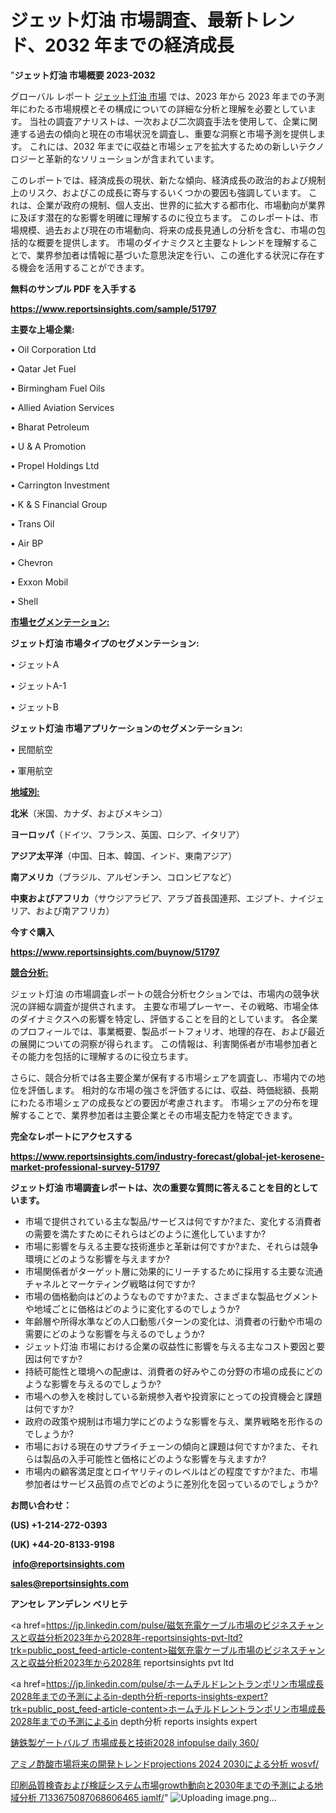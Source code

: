 # ジェット灯油 市場調査、最新トレンド、2032 年までの経済成長

"<strong>ジェット灯油 市場概要 2023-2032</strong>

グローバル レポート <a href=https://www.reportsinsights.com/sample/51797>ジェット灯油 市場</a> では、2023 年から 2023 年までの予測年にわたる市場規模とその構成についての詳細な分析と理解を必要としています。 当社の調査アナリストは、一次および二次調査手法を使用して、企業に関連する過去の傾向と現在の市場状況を調査し、重要な洞察と市場予測を提供します。 これには、2032 年までに収益と市場シェアを拡大​​するための新しいテクノロジーと革新的なソリューションが含まれています。

このレポートでは、経済成長の現状、新たな傾向、経済成長の政治的および規制上のリスク、およびこの成長に寄与するいくつかの要因も強調しています。 これは、企業が政府の規制、個人支出、世界的に拡大する都市化、市場動向が業界に及ぼす潜在的な影響を明確に理解するのに役立ちます。 このレポートは、市場規模、過去および現在の市場動向、将来の成長見通しの分析を含む、市場の包括的な概要を提供します。 市場のダイナミクスと主要なトレンドを理解することで、業界参加者は情報に基づいた意思決定を行い、この進化する状況に存在する機会を活用することができます。

<strong><b>無料のサンプル PDF を入手する</b></strong>

<a href=https://www.reportsinsights.com/sample/51797><strong><u>https://www.reportsinsights.com/sample/51797</u></strong></a>

<strong>主要な上場企業:</strong>

• Oil Corporation Ltd

• Qatar Jet Fuel

• Birmingham Fuel Oils

• Allied Aviation Services

• Bharat Petroleum

• U & A Promotion

• Propel Holdings Ltd

• Carrington Investment

• K & S Financial Group

• Trans Oil

• Air BP

• Chevron

• Exxon Mobil

• Shell

<strong><u>市場セグメンテーション</u></strong><strong><u>:</u></strong>

<strong>ジェット灯油 市場タイプのセグメンテーション:</strong>

• ジェットA

• ジェットA-1

• ジェットB

<strong>ジェット灯油 市場アプリケーションのセグメンテーション:</strong>

• 民間航空

• 軍用航空

<strong><u>地域別</u></strong><strong><u>:</u></strong>

<strong>北米</strong>（米国、カナダ、およびメキシコ）

<strong>ヨーロッパ</strong>（ドイツ、フランス、英国、ロシア、イタリア）

<strong>アジア太平洋</strong>（中国、日本、韓国、インド、東南アジア）

<strong>南アメリカ</strong>（ブラジル、アルゼンチン、コロンビアなど）

<strong>中東およびアフリカ</strong>（サウジアラビア、アラブ首長国連邦、エジプト、ナイジェリア、および南アフリカ）

<strong>今すぐ購入</strong>

<a href=https://www.reportsinsights.com/buynow/51797><strong><u>https://www.reportsinsights.com/buynow/51797</u></strong></a>

<strong><u>競合分析:</u></strong>

ジェット灯油 の市場調査レポートの競合分析セクションでは、市場内の競争状況の詳細な調査が提供されます。 主要な市場プレーヤー、その戦略、市場全体のダイナミクスへの影響を特定し、評価することを目的としています。 各企業のプロフィールでは、事業概要、製品ポートフォリオ、地理的存在、および最近の展開についての洞察が得られます。 この情報は、利害関係者が市場参加者とその能力を包括的に理解するのに役立ちます。

さらに、競合分析では各主要企業が保有する市場シェアを調査し、市場内での地位を評価します。 相対的な市場の強さを評価するには、収益、時価総額、長期にわたる市場シェアの成長などの要因が考慮されます。 市場シェアの分布を理解することで、業界参加者は主要企業とその市場支配力を特定できます。

<strong>完全なレポートにアクセスする</strong>

<a href=https://www.reportsinsights.com/industry-forecast/global-jet-kerosene-market-professional-survey-51797><strong><u><b>https://www.reportsinsights.com/industry-forecast/global-jet-kerosene-market-professional-survey-51797</b></u></strong></a>

<strong><b>ジェット灯油 市場調査レポートは、次の重要な質問に答えることを目的としています。</b></strong>
<ul>
  <li>市場で提供されている主な製品/サービスは何ですか?また、変化する消費者の需要を満たすためにそれらはどのように進化していますか?</li>
  <li>市場に影響を与える主要な技術進歩と革新は何ですか?また、それらは競争環境にどのような影響を与えますか?</li>
  <li>市場関係者がターゲット層に効果的にリーチするために採用する主要な流通チャネルとマーケティング戦略は何ですか?</li>
  <li>市場の価格動向はどのようなものですか?また、さまざまな製品セグメントや地域ごとに価格はどのように変化するのでしょうか?</li>
  <li>年齢層や所得水準などの人口動態パターンの変化は、消費者の行動や市場の需要にどのような影響を与えるのでしょうか?</li>
  <li>ジェット灯油 市場における企業の収益性に影響を与える主なコスト要因と要因は何ですか?</li>
  <li>持続可能性と環境への配慮は、消費者の好みやこの分野の市場の成長にどのような影響を与えるのでしょうか?</li>
  <li>市場への参入を検討している新規参入者や投資家にとっての投資機会と課題は何ですか?</li>
  <li>政府の政策や規制は市場力学にどのような影響を与え、業界戦略を形作るのでしょうか?</li>
  <li>市場における現在のサプライチェーンの傾向と課題は何ですか?また、それらは製品の入手可能性と価格にどのような影響を与えますか?</li>
  <li>市場内の顧客満足度とロイヤリティのレベルはどの程度ですか?また、市場参加者はサービス品質の点でどのように差別化を図っているのでしょうか?</li>
</ul>
<strong>お問い合わせ：</strong>

<strong>(US) +1-214-272-0393</strong>

<strong>(UK) +44-20-8133-9198</strong>

<strong> </strong><a href=info@reportsinsights.com><strong><u>info@reportsinsights.com</u></strong></a>

<a href=sales@reportsinsights.com><strong><u>sales@reportsinsights.com</u></strong></a>

<strong>アンセレ アンデレン ベリヒテ</strong>

<a href=https://jp.linkedin.com/pulse/磁気充電ケーブル市場のビジネスチャンスと収益分析2023年から2028年-reportsinsights-pvt-ltd?trk=public_post_feed-article-content>磁気充電ケーブル市場のビジネスチャンスと収益分析2023年から2028年 reportsinsights pvt ltd</a>

<a href=https://jp.linkedin.com/pulse/ホームチルドレントランポリン市場成長2028年までの予測によるin-depth分析-reports-insights-expert?trk=public_post_feed-article-content>ホームチルドレントランポリン市場成長2028年までの予測によるin depth分析 reports insights expert</a>

<a href=https://www.linkedin.com/pulse/鋳鉄製ゲートバルブ-市場成長と技術2028-infopulse-daily-360/>鋳鉄製ゲートバルブ 市場成長と技術2028 infopulse daily 360/</a>

<a href=https://www.linkedin.com/pulse/アミノ酢酸市場将来の開発トレンドprojections-2024-2030による分析-wosvf/>アミノ酢酸市場将来の開発トレンドprojections 2024 2030による分析 wosvf/</a>

<a href=https://www.linkedin.com/pulse/印刷品質検査および検証システム市場growth動向と2030年までの予測による地域分析-7133675087068606465-iamlf/>印刷品質検査および検証システム市場growth動向と2030年までの予測による地域分析 7133675087068606465 iamlf/</a>"
![Uploading image.png…]()
